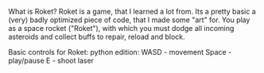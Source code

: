What is Roket?
  Roket is a game, that I learned a lot from. Its a pretty basic a (very) badly optimized piece of code, that I made some "art" for.
  You play as a space rocket ("Roket"), with which you must dodge all incoming asteroids and collect buffs to repair, reload and block.

Basic controls for Roket: python edition:
  WASD - movement
  Space - play/pause
  E - shoot laser
